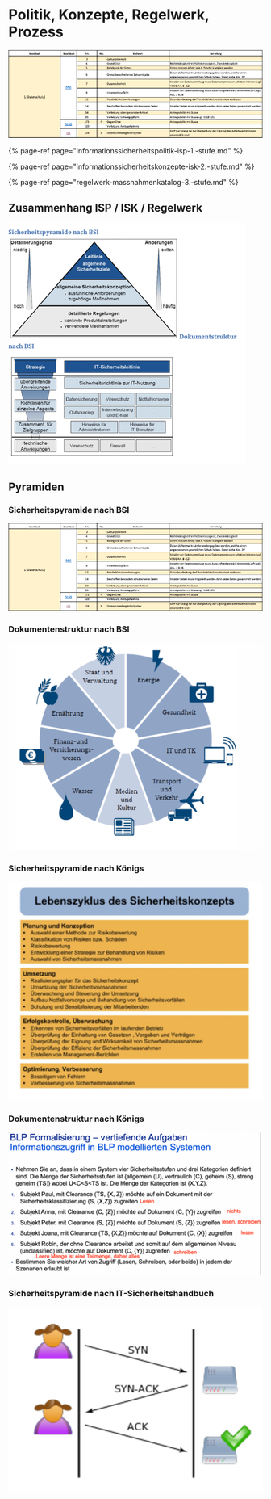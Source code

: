# Politik, Konzepte, Regelwerk, Prozess

![](../../.gitbook/assets/image%20%2835%29.png)

{% page-ref page="informationssicherheitspolitik-isp-1.-stufe.md" %}

{% page-ref page="informationssicherheitskonzepte-isk-2.-stufe.md" %}

{% page-ref page="regelwerk-massnahmenkatalog-3.-stufe.md" %}



## Zusammenhang ISP / ISK / Regelwerk

![](../../.gitbook/assets/image%20%2815%29.png)



## Pyramiden

### Sicherheitspyramide nach BSI

![](../../.gitbook/assets/image%20%2837%29.png)

### Dokumentenstruktur nach BSI

![](../../.gitbook/assets/image%20%2836%29.png)

### Sicherheitspyramide nach Königs

![](../../.gitbook/assets/image%20%285%29.png)

### Dokumentenstruktur nach Königs

![](../../.gitbook/assets/image%20%2828%29.png)

### Sicherheitspyramide nach IT-Sicherheitshandbuch

![](../../.gitbook/assets/image%20%2845%29.png)

